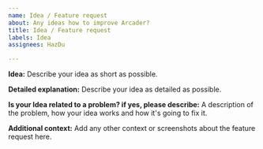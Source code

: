 ```yaml
---
name: Idea / Feature request
about: Any ideas how to improve Arcader?
title: Idea / Feature request
labels: Idea
assignees: HazDu

---
```


**Idea:**
Describe your idea as short as possible.

**Detailed explanation:**
Describe your idea as detailed as possible.

**Is your Idea related to a problem? if yes, please describe:**
A description of the problem, how your idea works and how it's going to fix it.

**Additional context:**
Add any other context or screenshots about the feature request here.
